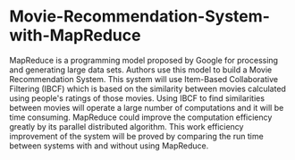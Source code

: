# Movie-Recommendation-System-with-MapReduce
MapReduce is a programming model proposed by Google for processing and generating large data sets. Authors use this model to build a Movie Recommendation System. This system will use Item-Based Collaborative Filtering (IBCF) which is based on the similarity between movies calculated using people's ratings of those movies. Using IBCF to find similarities between movies will operate a large number of computations and it will be time consuming. MapReduce could improve the computation efficiency greatly by its parallel distributed algorithm. This work efficiency improvement of the system will be proved by comparing the run time between systems with and without using MapReduce. 
